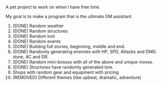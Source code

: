 A pet project to work on when I have free time.

My goal is to make a program that is the ultimate GM assistant.

1) (DONE) Random weather
2) (DONE) Random structures
3) (DONE) Random loot
4) (DONE) Random events
5) (DONE) Building full stories, beginning, middle and end.
6) (DONE) Randomly generating enemies with HP, SPD, Attacks and DMG done, AC and DR.
7) (DONE) Random mini-bosses with all of the above and unique moves.
8) (DONE) Structures have randomly generated lore.
9) Shops with random gear and equipment with pricing
10) (REMOVED) Different themes (like upbeat, dramatic, adventure)
